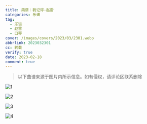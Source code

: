 ```yaml
---
title: 简谱：我记得-赵雷
categories: 乐谱
tag:
  - 乐谱
  - 赵雷
  - 口琴
cover: /images/covers/2023/03/2301.webp
abbrlink: 2023032301
cc: 转载
verify: true
date: 2023-02-18
comment: true
---
```


> 以下曲谱来源于图片内所示信息。如有侵权，请评论区联系删除

![1](/images/post_images/20230323-92c79a01c9e741b7bba377471cf70783.webp)


![2](/images/post_images/20230323-0f2716364ba845e3831fc5c25803197b.webp)


![3](/images/post_images/20230323-5425ec4a87b74ec6a03fcba71936736e.webp)


![4](/images/post_images/20230323-624e1f6daf804a2cb703e7a10d7679c1.webp)
